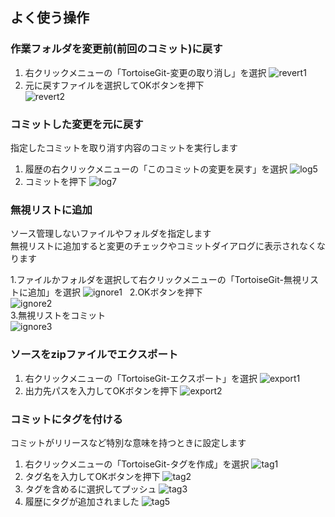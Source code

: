 ## よく使う操作
### 作業フォルダを変更前(前回のコミット)に戻す
1. 右クリックメニューの「TortoiseGit-変更の取り消し」を選択
![revert1](./images/revert1.png)  
2. 元に戻すファイルを選択してOKボタンを押下  
![revert2](./images/revert2.png) 

### コミットした変更を元に戻す
指定したコミットを取り消す内容のコミットを実行します

1. 履歴の右クリックメニューの「このコミットの変更を戻す」を選択
![log5](./images/log5.png)
2. コミットを押下
![log7](./images/log7.png)

### 無視リストに追加
ソース管理しないファイルやフォルダを指定します  
無視リストに追加すると変更のチェックやコミットダイアログに表示されなくなります

1.ファイルかフォルダを選択して右クリックメニューの「TortoiseGit-無視リストに追加」を選択
![ignore1](./images/ignore1.png)  
2.OKボタンを押下  
![ignore2](./images/ignore2.png)  
3.無視リストをコミット  
![ignore3](./images/ignore3.png)  

### ソースをzipファイルでエクスポート
1. 右クリックメニューの「TortoiseGit-エクスポート」を選択
![export1](./images/export1.png) 
2. 出力先パスを入力してOKボタンを押下
![export2](./images/export2.png) 

### コミットにタグを付ける
コミットがリリースなど特別な意味を持つときに設定します

1. 右クリックメニューの「TortoiseGit-タグを作成」を選択
![tag1](./images/tag1.png) 
2. タグ名を入力してOKボタンを押下
![tag2](./images/tag2.png) 
3. タグを含めるに選択してプッシュ
![tag3](./images/tag3.png) 
4. 履歴にタグが追加されました
![tag5](./images/tag5.png) 
